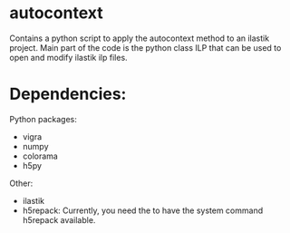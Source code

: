 autocontext
===========

Contains a python script to apply the autocontext method to an ilastik project.
Main part of the code is the python class ILP that can be used to open and modify ilastik ilp files.

Dependencies:
=============

Python packages:
* vigra
* numpy
* colorama
* h5py

Other:
* ilastik
* h5repack: Currently, you need the to have the system command h5repack available.
